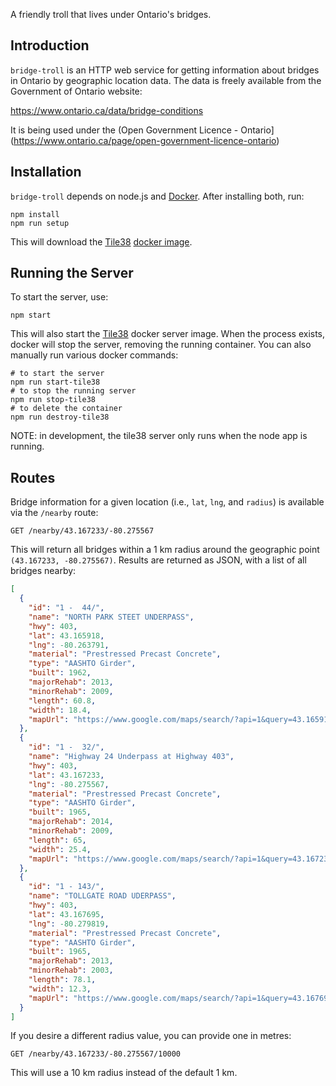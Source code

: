 A friendly troll that lives under Ontario's bridges.

## Introduction

`bridge-troll` is an HTTP web service for getting information about bridges in
Ontario by geographic location data.  The data is freely available from the
Government of Ontario website:

https://www.ontario.ca/data/bridge-conditions

It is being used under the (Open Government Licence - Ontario](https://www.ontario.ca/page/open-government-licence-ontario)

## Installation

`bridge-troll` depends on node.js and [Docker](https://docs.docker.com/install/).
After installing both, run:

```
npm install
npm run setup
```

This will download the [Tile38](http://tile38.com/) [docker image](https://hub.docker.com/r/tile38/tile38/).

## Running the Server

To start the server, use:

```
npm start
```

This will also start the [Tile38](http://tile38.com/) docker server image. When the
process exists, docker will stop the server, removing the running container.
You can also manually run various docker commands:

```
# to start the server
npm run start-tile38
# to stop the running server
npm run stop-tile38
# to delete the container
npm run destroy-tile38
```
 
NOTE: in development, the tile38 server only runs when the node app is running.

## Routes

Bridge information for a given location (i.e., `lat`, `lng`, and `radius`) is
available via the `/nearby` route:

```
GET /nearby/43.167233/-80.275567
```

This will return all bridges within a 1 km radius around the geographic point
`(43.167233, -80.275567)`. Results are returned as JSON, with a list of all bridges nearby:

```json
[
  {
    "id": "1 -  44/",
    "name": "NORTH PARK STEET UNDERPASS",
    "hwy": 403,
    "lat": 43.165918,
    "lng": -80.263791,
    "material": "Prestressed Precast Concrete",
    "type": "AASHTO Girder",
    "built": 1962,
    "majorRehab": 2013,
    "minorRehab": 2009,
    "length": 60.8,
    "width": 18.4,
    "mapUrl": "https://www.google.com/maps/search/?api=1&query=43.165918%2C-80.263791"
  },
  {
    "id": "1 -  32/",
    "name": "Highway 24 Underpass at Highway 403",
    "hwy": 403,
    "lat": 43.167233,
    "lng": -80.275567,
    "material": "Prestressed Precast Concrete",
    "type": "AASHTO Girder",
    "built": 1965,
    "majorRehab": 2014,
    "minorRehab": 2009,
    "length": 65,
    "width": 25.4,
    "mapUrl": "https://www.google.com/maps/search/?api=1&query=43.167233%2C-80.275567"
  },
  {
    "id": "1 - 143/",
    "name": "TOLLGATE ROAD UDERPASS",
    "hwy": 403,
    "lat": 43.167695,
    "lng": -80.279819,
    "material": "Prestressed Precast Concrete",
    "type": "AASHTO Girder",
    "built": 1965,
    "majorRehab": 2013,
    "minorRehab": 2003,
    "length": 78.1,
    "width": 12.3,
    "mapUrl": "https://www.google.com/maps/search/?api=1&query=43.167695%2C-80.279819"
  }
]
```

If you desire a different radius value, you can provide one in metres:

```
GET /nearby/43.167233/-80.275567/10000
```

This will use a 10 km radius instead of the default 1 km.
